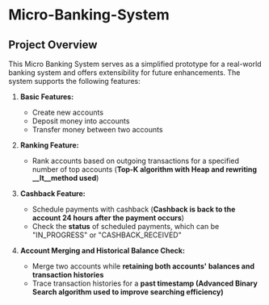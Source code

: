 # Micro-Banking-System

## Project Overview

This Micro Banking System serves as a simplified prototype for a real-world banking system and offers extensibility for future enhancements. The system supports the following features:

1. **Basic Features:**
   - Create new accounts
   - Deposit money into accounts
   - Transfer money between two accounts

2. **Ranking Feature:**
   - Rank accounts based on outgoing transactions for a specified number of top accounts (**Top-K algorithm with Heap and rewriting __lt__method used**)

3. **Cashback Feature:**
   - Schedule payments with cashback (**Cashback is back to the account 24 hours after the payment occurs**)
   - Check the **status** of scheduled payments, which can be "IN_PROGRESS" or "CASHBACK_RECEIVED"

4. **Account Merging and Historical Balance Check:**
   - Merge two accounts while **retaining both accounts' balances and transaction histories**
   - Trace transaction histories for a **past timestamp (Advanced Binary Search algorithm used to improve searching efficiency)**
